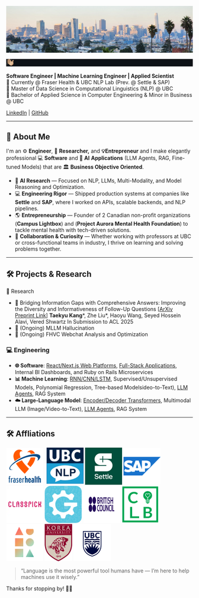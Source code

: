 ![Alt text](./assets/sf_header.jpeg)



![Alt text](./assets/typewriter.gif)

**Software Engineer | Machine Learning Engineer | Applied Scientist**<br>
🏢 Currently @ Fraser Health & UBC NLP Lab (Prev. @ Settle & SAP)<br>
🏫 Master of Data Science in Computational Linguistics (NLP) @ UBC<br>
🏫 Bachelor of Applied Science in Computer Engineering & Minor in Business @ UBC  


[LinkedIn](https://www.linkedin.com/in/kang-david/) | [GitHub](https://github.com/tkang7)

---

## 🚀 About Me

I'm an ⚙️ **Engineer**, 🧠 **Researcher,** and **💡Entrepreneur** and I make elegantly professional 💻 **Software** and 🤖 **AI** **Applications** (LLM Agents, RAG, Fine-tuned Models) that are 🏛️ **Business Objective Oriented**.

- 🧠 **AI Research** — Focused on NLP, LLMs, Multi-Modality, and Model Reasoning and Optimization.
- 💻 **Engineering Rigor** — Shipped production systems at companies like **Settle** and **SAP**, where I worked on APIs, scalable backends, and NLP pipelines.
- 🌎 **Entrepreneurship** — Founder of 2 Canadian non-profit organizations (**Campus Lightbox**) and (**Project Aurora Mental Health Foundation**) to tackle mental health with tech-driven solutions.
- 🤝 **Collaboration & Curiosity** — Whether working with professors at UBC or cross-functional teams in industry, I thrive on learning and solving problems together.

---

## 🛠️ Projects & Research

🔬 Research

- 📄 Bridging Information Gaps with Comprehensive Answers: Improving the Diversity and Informativeness of Follow-Up Questions [[ArXiv Preprint Link](https://arxiv.org/abs/2502.17715)]
  **Taekyu Kang***, Zhe Liu*, Haoyu Wang, Seyed Hossein Alavi, Vered Shwartz
  In Submission to ACL 2025
- 📄 (Ongoing) MLLM Hallucination
- 📄 (Ongoing) FHVC Webchat Analysis and Optimization

### 💻 Engineering

- **🌐 Software**: [React/Next.js Web Platforms](https://github.com/campuslightbox/Campus-Lightbox), [Full-Stack Applications](https://github.com/masottile/contrio-nvd), Internal BI Dashboards, and Ruby on Rails Microservices
- **📊 Machine Learning**: [RNN/CNN/LSTM](https://github.com/tkang7/ml_models), Supervised/Unsupervised Models, Polynomial Regression, Tree-based Modelsideo-to-Text), [LLM Agents](https://github.com/tkang7/LLM-Agent-for-Sentiment-Analysis-and-Detoxification), RAG System
- **☁️ Large-Language Model**: [Encoder/Decoder Transformers](https://github.com/zheliu92/nlp_followupqg_public), Multimodal LLM (Image/Video-to-Text), [LLM Agents](https://github.com/tkang7/LLM-Agent-for-Sentiment-Analysis-and-Detoxification), RAG System

---

## 🛠️ Affliations

<p align="left">
<img src="./assets/fh.png" height="100" width="100" style="max-width: 100%;margin-right: 5px;"/></a>
<img src="./assets/nlp.png" height="100" width="100"/></a>
<img src="./assets/settle.jpeg" height="100" width="100"/></a>
<img src="./assets/sap.webp" height="100" width="100"/></a>
<img src="./assets/cp.webp" height="100" width="100"/></a>
<img src="./assets/gu.png" height="100" width="100"/></a>
<img src="./assets/bc.png" height="100" width="100"/></a>
<img src="./assets/clb_secondary.png" height="100" width="100"/></a>
<img src="./assets/pa_secondary.png"" height="100" width="100"/></a>
<img src="./assets/ku.png" style="height:100px; width:auto;" />
<img src="./assets/ubc_main.png" width="100"/></a>
</p>

> “Language is the most powerful tool humans have — I’m here to help machines use it wisely.”

Thanks for stopping by! 👋🏼
